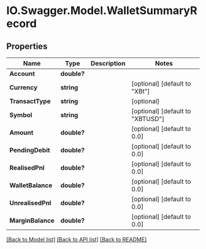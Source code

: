 # IO.Swagger.Model.WalletSummaryRecord
## Properties

Name | Type | Description | Notes
------------ | ------------- | ------------- | -------------
**Account** | **double?** |  | 
**Currency** | **string** |  | [optional] [default to "XBt"]
**TransactType** | **string** |  | [optional] 
**Symbol** | **string** |  | [optional] [default to "XBTUSD"]
**Amount** | **double?** |  | [optional] [default to 0.0]
**PendingDebit** | **double?** |  | [optional] [default to 0.0]
**RealisedPnl** | **double?** |  | [optional] [default to 0.0]
**WalletBalance** | **double?** |  | [optional] [default to 0.0]
**UnrealisedPnl** | **double?** |  | [optional] [default to 0.0]
**MarginBalance** | **double?** |  | [optional] [default to 0.0]

[[Back to Model list]](../README.md#documentation-for-models) [[Back to API list]](../README.md#documentation-for-api-endpoints) [[Back to README]](../README.md)

